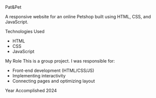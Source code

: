 Pat&Pet

A responsive website for an online Petshop built using HTML, CSS, and JavaScript.

Technologies Used
- HTML
- CSS
- JavaScript

My Role
This is a group project. I was responsible for:
- Front-end development (HTML/CSS/JS)
- Implementing interactivity
- Connecting pages and optimizing layout

Year Accomplished
2024

